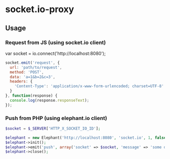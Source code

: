 socket.io-proxy
===============

## Usage

### Request from JS (using socket.io client)

var socket = io.connect('http://localhost:8080');

```javascript
socket.emit('request', {
  url: 'path/to/request',
  method: 'POST',
  data: 'a=1&b=2&c=3',
  headers: {
    'Content-Type': 'application/x-www-form-urlencoded; charset=UTF-8'
  }
}, function(response) {
  console.log(response.responseText);
});
```

### Push from PHP (using elephant.io client)

```php
$socket = $_SERVER['HTTP_X_SOCKET_IO_ID']; 

$elephant = new Elephant('http://localhost:8080', 'socket.io', 1, false, true, true);
$elephant->init();
$elephant->emit('push', array('socket' => $socket, 'message' => 'some data'));
$elephant->close();
```

